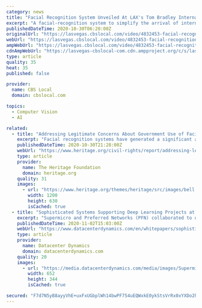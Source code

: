 ```yaml
---
category: news
title: "Facial Recognition System Unveiled At LAX's Tom Bradley International Terminal"
excerpt: "A facial-recognition system to simplify the arrival of international travelers was unveiled Thursday at LAX. Mission Viejo Yogurt Shop Receives Overwhelming Support After Couple Threatens To Sue Over Face Mask RequirementA couple walked into a Mission Viejo yogurt shop this weekend and threatened to sue after being told they needed to wear a face covering in accordance with local health orders."
publishedDateTime: 2020-10-30T06:20:00Z
originalUrl: "https://lasvegas.cbslocal.com/video/4832453-facial-recognition-system-unveiled-at-laxs-tom-bradley-international-terminal/"
webUrl: "https://lasvegas.cbslocal.com/video/4832453-facial-recognition-system-unveiled-at-laxs-tom-bradley-international-terminal/"
ampWebUrl: "https://lasvegas.cbslocal.com/video/4832453-facial-recognition-system-unveiled-at-laxs-tom-bradley-international-terminal/amp/"
cdnAmpWebUrl: "https://lasvegas-cbslocal-com.cdn.ampproject.org/c/s/lasvegas.cbslocal.com/video/4832453-facial-recognition-system-unveiled-at-laxs-tom-bradley-international-terminal/amp/"
type: article
quality: 35
heat: 35
published: false

provider:
  name: CBS Local
  domain: cbslocal.com

topics:
  - Computer Vision
  - AI

related:
  - title: "Addressing Legitimate Concerns About Government Use of Facial Recognition Technologies"
    excerpt: "Facial recognition systems have generated a significant amount of controversy over their potential to create an unblinking, discriminatory surveillance system across the United States. A closer examination reveals that the best-crafted facial recognition ..."
    publishedDateTime: 2020-10-30T21:28:00Z
    webUrl: "https://www.heritage.org/civil-rights/report/addressing-legitimate-concerns-about-government-use-facial-recognition"
    type: article
    provider:
      name: The Heritage Foundation
      domain: heritage.org
    quality: 31
    images:
      - url: "https://www.heritage.org/themes/heritage/src/images/bell.png"
        width: 1200
        height: 630
        isCached: true
  - title: "Sophisticated Systems Supporting Deep Learning Projects at Preferred Networks Earn International Recognition"
    excerpt: "Supermicro and Preferred Networks (PFN) collaborated to develop the most efficient supercomputer anywhere on earth, earning the #1 position on the Green500 list. This supercomputer, the MN-3, is comprised of Intel® Xeon® Scalable processors and MNCore™ boards developed by Preferred Networks."
    publishedDateTime: 2020-11-02T15:03:00Z
    webUrl: "https://www.datacenterdynamics.com/en/whitepapers/sophisticated-systems-supporting-deep-learning-projects-preferred-networks-earn-international-recognition/"
    type: article
    provider:
      name: Datacenter Dynamics
      domain: datacenterdynamics.com
    quality: 20
    images:
      - url: "https://media.datacenterdynamics.com/media/images/Supermicro_Green500_list.2e16d0ba.fill-1200x630.jpg"
        width: 652
        height: 344
        isCached: true

secured: "F7d7N5yB8ayyVhE+uxFxUGbplWh14bwPF754uEQWxkE0ykStsVrRx0xYXDo2hXqTpiDi5VKjqxGs1kmOAuERxmEpk5eOBakR2gmsvTrdiBB5b/6+5MIY4myt6jK4s7fFZmS1Yk7mpqP+82rlqA8oTuOqrHUFGIu84GacXQUIirefXuV1IeTHLenKGaEoHSiRUezHoB5/hxnPvoK25wkcuMe7zNHUlmSSz+IBiQ6bob/VZ0c+IcJiC82L0DkWVDIqwptUVUHAkhwj2aLptznW4Qumsidhd9tunkB50EKM/OrYdePdk4M/gFILd0KD5xa8GbakCYuDsMOxq5YrUVFdCqxAF9N3iMvn0H3t5hyEHmY=;Y+92ZaRldBx2Mu58Z9SFDw=="
---
```


